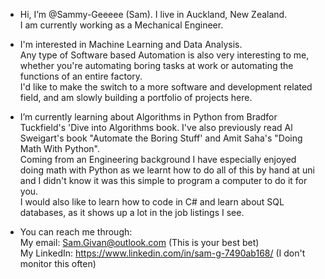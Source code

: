 - Hi, I’m @Sammy-Geeeee (Sam). I live in Auckland, New Zealand.  
  I am currently working as a Mechanical Engineer.  

- I'm interested in Machine Learning and Data Analysis.  
  Any type of Software based Automation is also very interesting to me, whether you're automating boring tasks at work or automating the functions of an entire factory.  
  I'd like to make the switch to a more software and development related field, and am slowly building a portfolio of projects here.  
  
- I’m currently learning about Algorithms in Python from Bradfor Tuckfield's 'Dive into Algorithms book.
  I've also previously read Al Sweigart's book "Automate the Boring Stuff' and Amit Saha's "Doing Math With Python".  
  Coming from an Engineering background I have especially enjoyed doing math with Python as we learnt how to do all of this by hand at uni and I didn't know it was this simple to program a computer to do it for you.  
  I would also like to learn how to code in C# and learn about SQL databases, as it shows up a lot in the job listings I see.  
  
- You can reach me through:  
  My email:     Sam.Givan@outlook.com                         (This is your best bet)  
  My LinkedIn:  https://www.linkedin.com/in/sam-g-7490ab168/  (I don't monitor this often)  
